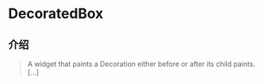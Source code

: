 # DecoratedBox

## 介绍

> A widget that paints a Decoration either before or after its child paints. [...]
